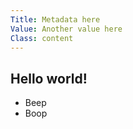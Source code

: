 ```yaml
---
Title: Metadata here
Value: Another value here
Class: content
---
```


## Hello world!

- Beep
- Boop
